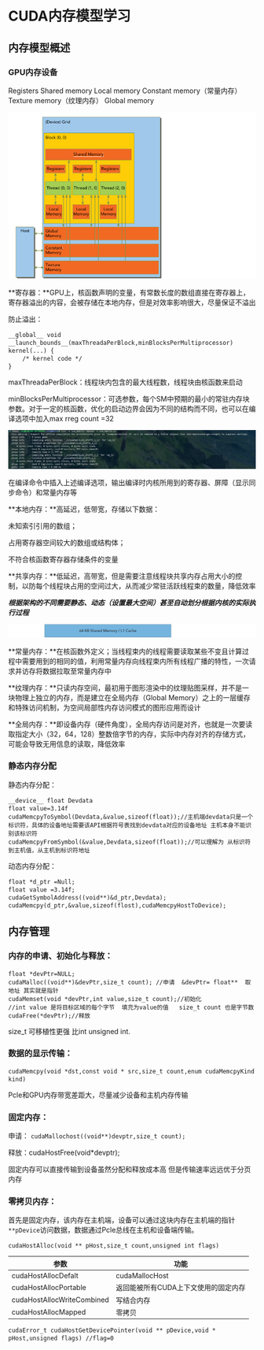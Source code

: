 # CUDA内存模型学习

## 内存模型概述

### GPU内存设备

Registers
Shared memory
Local memory
Constant memory（常量内存）
Texture memory（纹理内存）
Global memory

![1756892046352](image/CUDA内存模型学习/1756892046352.png)

**寄存器：**GPU上，核函数声明的变量，有常数长度的数组直接在寄存器上，寄存器溢出的内容，会被存储在本地内存，但是对效率影响很大，尽量保证不溢出

防止溢出：

```
__global__ void
__launch_bounds__(maxThreadaPerBlock,minBlocksPerMultiprocessor)
kernel(...) {
    /* kernel code */
}
```

maxThreadaPerBlock：线程块内包含的最大线程数，线程块由核函数来启动

minBlocksPerMultiprocessor：可选参数，每个SM中预期的最小的常驻内存块参数。对于一定的核函数，优化的启动边界会因为不同的结构而不同，也可以在编译选项中加入max rreg count  =32

![1757042869194](image/CUDA内存模型学习/1757042869194.png)

在编译命令中插入上述编译选项，输出编译时内核所用到的寄存器、屏障（显示同步命令）和常量内存等

**本地内存：**高延迟，低带宽，存储以下数据：

未知索引引用的数组；

占用寄存器空间较大的数组或结构体；

不符合核函数寄存器存储条件的变量

**共享内存：**低延迟，高带宽，但是需要注意线程块共享内存占用大小的控制，以防每个线程块占用的空间过大，从而减少常驻活跃线程束的数量，降低效率

***根据架构的不同需要静态、动态（设置最大空间）甚至自动划分根据内核的实际执行过程***

![1756904385203](image/CUDA内存模型学习/1756904385203.png)

**常量内存：**在核函数外定义；当线程束内的线程需要读取某些不变且计算过程中需要用到的相同的值，利用常量内存向线程束内所有线程广播的特性，一次请求并访存将数据拉取至常量内存中

**纹理内存：**只读内存空间，最初用于图形渲染中的纹理贴图采样，并不是一块物理上独立的内存，而是建立在全局内存（Global Memory）之上的一层缓存和特殊访问机制，为空间局部性内存访问模式的图形应用而设计

**全局内存：**即设备内存（硬件角度），全局内存访问是对齐，也就是一次要读取指定大小（32，64，128）整数倍字节的内存，实际中内存对齐的存储方式，可能会导致无用信息的读取，降低效率

### 静态内存分配

静态内存分配：

```
__device__ float Devdata
float value=3.14f
cudaMemcpyToSymbol(Devdata,&value,sizeof(float));//主机端devdata只是一个标识符，具体的设备地址需要该API根据符号表找到devdata对应的设备地址 主机本身不能识别该标识符
cudaMemcpyFromSymbol(&value,Devdata,sizeof(float));//可以理解为 从标识符到主机值，从主机到标识符地址
```

动态内存分配：

```
float *d_ptr =Null;
float value =3.14f;
cudaGetSymbolAddress((void**)&d_ptr,Devdata);
cudaMemcpy(d_ptr,&value,sizeof(flost),cudaMemcpyHostToDevice);
```

## 内存管理

### 内存的申请、初始化与释放：

```
float *devPtr=NULL;
cudaMalloc((void**)&devPtr,size_t count); //申请  &devPtr= float**  取地址 其实就是指针 
cudaMemset(void *devPtr,int value,size_t count);//初始化
//int value 是将目标区域的每个字节  填充为value的值   size_t count 也是字节数
cudaFree(*devPtr);//释放
```

size_t 可移植性更强 比int   unsigned int.

### 数据的显示传输：

```
cudaMemcpy(void *dst,const void * src,size_t count,enum cudaMemcpyKind kind)
```

Pcle和GPU内存带宽差距大，尽量减少设备和主机内存传输

### 固定内存：

申请： `cudaMallochost((void**)devptr,size_t count);`

释放：cudaHostFree(void*devptr);

固定内存可以直接传输到设备虽然分配和释放成本高 但是传输速率远远优于分页内存

### 零拷贝内存：

首先是固定内存，该内存在主机端，设备可以通过这块内存在主机端的指针 `**pDevice`访问数据，数据通过Pcle总线在主机和设备端传输。

```
cudaHostAlloc(void ** pHost,size_t count,unsigned int flags)
```

| 参数                       | 功能                                 |
| -------------------------- | ------------------------------------ |
| cudaHostAllocDefalt        | cudaMallocHost                       |
| cudaHostAllocPortable      | 返回能被所有CUDA上下文使用的固定内存 |
| cudaHostAllocWriteCombined | 写结合内存                           |
| cudaHostAllocMapped        | 零拷贝                               |

```
cudaError_t cudaHostGetDevicePointer(void ** pDevice,void * pHost,unsigned flags) //flag=0
```
